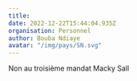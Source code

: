 ```yaml
---
title: 
date: 2022-12-22T15:44:04.935Z
organisation: Personnel
author: Bouba Ndiaye 
avatar: "/img/pays/SN.svg"
---
```


Non au troisième mandat Macky Sall 